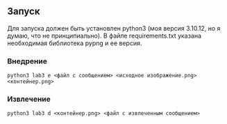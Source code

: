 ## Запуск

Для запуска должен быть установлен python3 (моя версия 3.10.12, но я думаю, что не принципиально).
В файле requirements.txt указана необходимая библиотека pypng и ее версия.

### Внедрение
    python3 lab3 e <файл с сообщением> <исходное изображение.png> <контейнер.png>

### Извлечение
    python3 lab3 d <контейнер.png> <файл с извлеченным сообщением>